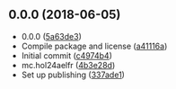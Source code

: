 <a name="0.0.0"></a>
## 0.0.0 (2018-06-05)

* 0.0.0 ([5a63de3](https://github.com/eca-automs/MC-HOL24AELFR/commit/5a63de3))
* Compile package and license ([a41116a](https://github.com/eca-automs/MC-HOL24AELFR/commit/a41116a))
* Initial commit ([c4974b4](https://github.com/eca-automs/MC-HOL24AELFR/commit/c4974b4))
* mc.hol24aelfr ([4b3e28d](https://github.com/eca-automs/MC-HOL24AELFR/commit/4b3e28d))
* Set up publishing ([337ade1](https://github.com/eca-automs/MC-HOL24AELFR/commit/337ade1))




